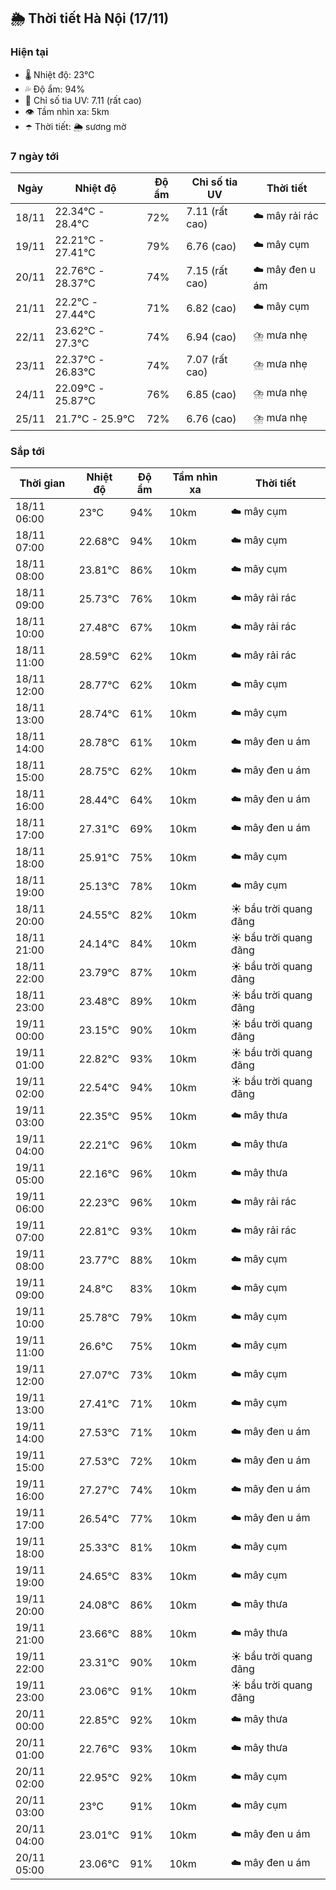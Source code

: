 ## 🌦️ Thời tiết Hà Nội (17/11)

### Hiện tại

- 🌡️ Nhiệt độ: 23℃
- 💦 Độ ẩm: 94%
- 🌟 Chỉ số tia UV: 7.11 (rất cao)
- 👁️ Tầm nhìn xa: 5km
- ☂️ Thời tiết: 🌦️ sương mờ

### 7 ngày tới

| Ngày | Nhiệt độ | Độ ẩm | Chỉ số tia UV | Thời tiết |
| --- | --- | --- | --- | --- |
| 18/11 | 22.34℃ - 28.4℃ | 72% | 7.11 (rất cao) | ☁️ mây rải rác |
| 19/11 | 22.21℃ - 27.41℃ | 79% | 6.76 (cao) | ☁️ mây cụm |
| 20/11 | 22.76℃ - 28.37℃ | 74% | 7.15 (rất cao) | ☁️ mây đen u ám |
| 21/11 | 22.2℃ - 27.44℃ | 71% | 6.82 (cao) | ☁️ mây cụm |
| 22/11 | 23.62℃ - 27.3℃ | 74% | 6.94 (cao) | ⛈️ mưa nhẹ |
| 23/11 | 22.37℃ - 26.83℃ | 74% | 7.07 (rất cao) | ⛈️ mưa nhẹ |
| 24/11 | 22.09℃ - 25.87℃ | 76% | 6.85 (cao) | ⛈️ mưa nhẹ |
| 25/11 | 21.7℃ - 25.9℃ | 72% | 6.76 (cao) | ⛈️ mưa nhẹ |

### Sắp tới

| Thời gian | Nhiệt độ | Độ ẩm | Tầm nhìn xa | Thời tiết |
| --- | --- | --- | --- | --- |
| 18/11 06:00 | 23℃ | 94% | 10km | ☁️ mây cụm |
| 18/11 07:00 | 22.68℃ | 94% | 10km | ☁️ mây cụm |
| 18/11 08:00 | 23.81℃ | 86% | 10km | ☁️ mây cụm |
| 18/11 09:00 | 25.73℃ | 76% | 10km | ☁️ mây rải rác |
| 18/11 10:00 | 27.48℃ | 67% | 10km | ☁️ mây rải rác |
| 18/11 11:00 | 28.59℃ | 62% | 10km | ☁️ mây rải rác |
| 18/11 12:00 | 28.77℃ | 62% | 10km | ☁️ mây cụm |
| 18/11 13:00 | 28.74℃ | 61% | 10km | ☁️ mây cụm |
| 18/11 14:00 | 28.78℃ | 61% | 10km | ☁️ mây đen u ám |
| 18/11 15:00 | 28.75℃ | 62% | 10km | ☁️ mây đen u ám |
| 18/11 16:00 | 28.44℃ | 64% | 10km | ☁️ mây đen u ám |
| 18/11 17:00 | 27.31℃ | 69% | 10km | ☁️ mây đen u ám |
| 18/11 18:00 | 25.91℃ | 75% | 10km | ☁️ mây cụm |
| 18/11 19:00 | 25.13℃ | 78% | 10km | ☁️ mây cụm |
| 18/11 20:00 | 24.55℃ | 82% | 10km | ☀️ bầu trời quang đãng |
| 18/11 21:00 | 24.14℃ | 84% | 10km | ☀️ bầu trời quang đãng |
| 18/11 22:00 | 23.79℃ | 87% | 10km | ☀️ bầu trời quang đãng |
| 18/11 23:00 | 23.48℃ | 89% | 10km | ☀️ bầu trời quang đãng |
| 19/11 00:00 | 23.15℃ | 90% | 10km | ☀️ bầu trời quang đãng |
| 19/11 01:00 | 22.82℃ | 93% | 10km | ☀️ bầu trời quang đãng |
| 19/11 02:00 | 22.54℃ | 94% | 10km | ☀️ bầu trời quang đãng |
| 19/11 03:00 | 22.35℃ | 95% | 10km | ☁️ mây thưa |
| 19/11 04:00 | 22.21℃ | 96% | 10km | ☁️ mây thưa |
| 19/11 05:00 | 22.16℃ | 96% | 10km | ☁️ mây thưa |
| 19/11 06:00 | 22.23℃ | 96% | 10km | ☁️ mây rải rác |
| 19/11 07:00 | 22.81℃ | 93% | 10km | ☁️ mây rải rác |
| 19/11 08:00 | 23.77℃ | 88% | 10km | ☁️ mây cụm |
| 19/11 09:00 | 24.8℃ | 83% | 10km | ☁️ mây cụm |
| 19/11 10:00 | 25.78℃ | 79% | 10km | ☁️ mây cụm |
| 19/11 11:00 | 26.6℃ | 75% | 10km | ☁️ mây cụm |
| 19/11 12:00 | 27.07℃ | 73% | 10km | ☁️ mây cụm |
| 19/11 13:00 | 27.41℃ | 71% | 10km | ☁️ mây cụm |
| 19/11 14:00 | 27.53℃ | 71% | 10km | ☁️ mây đen u ám |
| 19/11 15:00 | 27.53℃ | 72% | 10km | ☁️ mây đen u ám |
| 19/11 16:00 | 27.27℃ | 74% | 10km | ☁️ mây đen u ám |
| 19/11 17:00 | 26.54℃ | 77% | 10km | ☁️ mây đen u ám |
| 19/11 18:00 | 25.33℃ | 81% | 10km | ☁️ mây cụm |
| 19/11 19:00 | 24.65℃ | 83% | 10km | ☁️ mây cụm |
| 19/11 20:00 | 24.08℃ | 86% | 10km | ☁️ mây thưa |
| 19/11 21:00 | 23.66℃ | 88% | 10km | ☁️ mây thưa |
| 19/11 22:00 | 23.31℃ | 90% | 10km | ☀️ bầu trời quang đãng |
| 19/11 23:00 | 23.06℃ | 91% | 10km | ☀️ bầu trời quang đãng |
| 20/11 00:00 | 22.85℃ | 92% | 10km | ☁️ mây thưa |
| 20/11 01:00 | 22.76℃ | 93% | 10km | ☁️ mây thưa |
| 20/11 02:00 | 22.95℃ | 92% | 10km | ☁️ mây cụm |
| 20/11 03:00 | 23℃ | 91% | 10km | ☁️ mây cụm |
| 20/11 04:00 | 23.01℃ | 91% | 10km | ☁️ mây đen u ám |
| 20/11 05:00 | 23.06℃ | 91% | 10km | ☁️ mây đen u ám |
